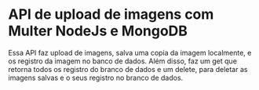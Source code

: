 # API de upload de imagens com Multer NodeJs e MongoDB
 
Essa API faz upload de imagens, salva uma copia da imagem localmente, e os registro da imagem no banco de dados. Além disso, faz um get que retorna todos os registro do branco de dados e um delete, para deletar as imagens salvas e o seus registro no branco de dados. 
